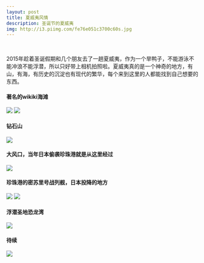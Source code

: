 ```yaml
---
layout: post
title: 夏威夷风情
description: 圣诞节的夏威夷
img: http://i3.piimg.com/fe76e051c3700c60s.jpg
---
```

<br>

2015年趁着圣诞假期和几个朋友去了一趟夏威夷，作为一个旱鸭子，不能游泳不能冲浪不能浮潜，所以只好带上相机拍照啦。夏威夷真的是一个神奇的地方，有山，有海，有历史的沉淀也有现代的繁华，每个来到这里的人都能找到自己想要的东西。 


#### 著名的wikiki海滩
<img src="http://i13.tietuku.com/fe76e051c3700c60s.jpg">

<img src="http://i11.tietuku.com/f6c6ac71899c1c75s.jpg">

<br>

#### 钻石山
<img src="http://i12.tietuku.com/dc8d0ff01be5db79s.jpg">

<br>

#### 大风口，当年日本偷袭珍珠港就是从这里经过
<img src="http://i13.tietuku.com/675216357f84d736s.jpg">

<br>

#### 珍珠港的密苏里号战列舰，日本投降的地方
<img src="http://i13.tietuku.com/ddd08840ae8e8f2bs.jpg">

<img src="http://i12.tietuku.com/ad6b85207997d0ffs.jpg">

<br>

#### 浮潜圣地恐龙湾
<img src="http://i13.tietuku.com/5146122d33091be5.jpg">

<br>

#### 待续
<img src="http://i12.tietuku.com/a63d6f6508202fbf.jpg">
